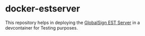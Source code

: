 # docker-estserver

This repository helps in deploying the [GlobalSign EST Server](https://github.com/globalsign/est) in a devcontainer for Testing purposes.
